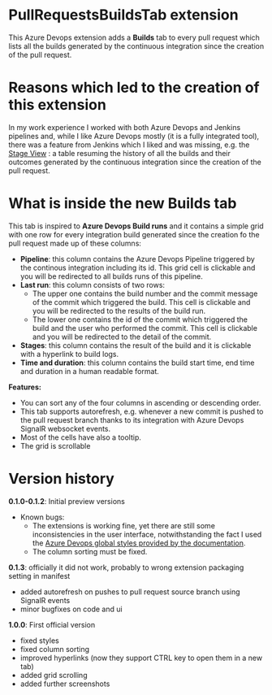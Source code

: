 # PullRequestsBuildsTab extension

This Azure Devops extension adds a **Builds** tab to every pull request which lists all the builds generated by the continuous integration since the creation of the pull request.

# Reasons which led to the creation of this extension
In my work experience I worked with both Azure Devops and Jenkins pipelines and, while I like Azure Devops mostly (it is a fully integrated tool), there was a feature from Jenkins which I liked and was missing, e.g. the [Stage View](https://plugins.jenkins.io/pipeline-stage-view/) : a table resuming the history of all the builds and their outcomes generated by the continuous integration since the creation of the pull request.

# What is inside the new Builds tab

This tab is inspired to **Azure Devops Build runs** and it contains a simple grid with one row for every integration build generated since the creation fo the pull request made up of these columns:
-   **Pipeline**: this column contains the Azure Devops Pipeline triggered by the continous integration including its id. This grid cell is clickable and you will be redirected to all builds runs of this pipeline.
-   **Last run**: this column consists of two rows:
    - The upper one contains the build number and the commit message of the commit which triggered the build. This cell is clickable and you will be redirected to the results of the build run.
    - The lower one contains the id of the commit which triggered the build and the user who performed the commit. This cell is clickable and you will be redirected to the detail of the commit.
-   **Stages**: this column contains the result of the build and it is clickable with a hyperlink to build logs.
-   **Time and duration**: this column contains the build start time, end time and duration in a human readable format.

**Features:**
- You can sort any of the four columns in ascending or descending order.
- This tab supports autorefresh, e.g. whenever a new commit is pushed to the pull request branch thanks to its integration with Azure Devops SignalR websocket events.
- Most of the cells have also a tooltip.
- The grid is scrollable

# Version history

**0.1.0-0.1.2**: Initial preview versions
- Known bugs:
    - The extensions is working fine, yet there are still some inconsistencies in the user interface, notwithstanding the fact I used the [Azure Devops global styles provided by the documentation](https://developer.microsoft.com/it-it/azure-devops/develop/extensions).
    - The column sorting must be fixed.

**0.1.3**: officially it did not work, probably to wrong extension packaging setting in manifest
- added autorefresh on pushes to pull request source branch using SignalR events
- minor bugfixes on code and ui

**1.0.0**: First official version
- fixed styles
- fixed column sorting
- improved hyperlinks  (now they support CTRL key to open them in a new tab)
- added grid scrolling
- added further screenshots
